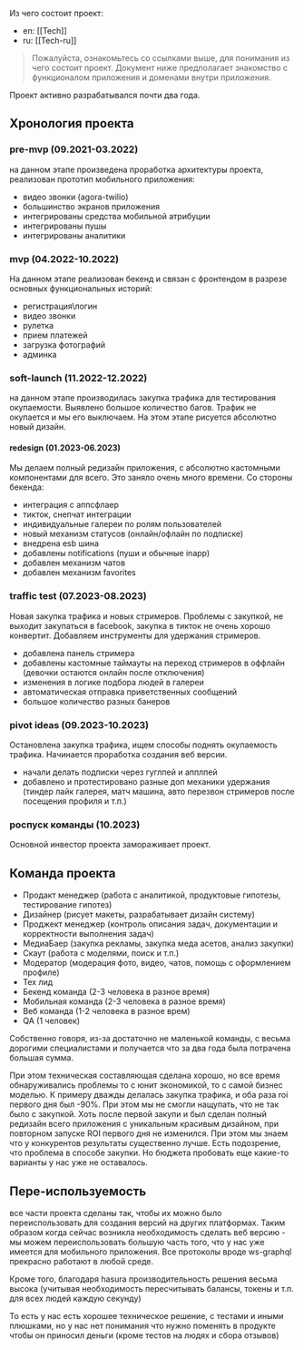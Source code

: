 Из чего состоит проект:
- en: [[Tech]]
- ru: [[Tech-ru]]

> Пожалуйста, ознакомьтесь со ссылками выше, для понимания из чего состоит проект. Документ ниже предполагает знакомство с функционалом приложения и доменами внутри приложения.


Проект активно разрабатывался почти два года. 

## Хронология проекта
### pre-mvp (09.2021-03.2022)
на данном этапе произведена проработка архитектуры проекта, реализован прототип мобильного приложения:
- видео звонки (agora-twilio)
- большинство экранов приложения
- интегрированы средства мобильной атрибуции
- интегрированы пушы
- интегрированы аналитики

### mvp (04.2022-10.2022)
На данном этапе реализован бекенд и связан с фронтендом в разрезе основных функциональных историй:
- регистрация\логин
- видео звонки
- рулетка
- прием платежей
- загрузка фотографий
- админка

### soft-launch (11.2022-12.2022)
на данном этапе производилась закупка трафика для тестирования окупаемости. Выявлено большое количество багов. Трафик не окупается и мы его выключаем. На этом этапе рисуется абсолютно новый дизайн.
#### redesign (01.2023-06.2023)
Мы делаем полный редизайн приложения, с абсолютно кастомными компонентами для всего. Это заняло очень много времени. Со стороны бекенда:
- интеграция с аппсфлаер
- тикток, снепчат интеграции
- индивидуальные галереи по ролям пользователей
- новый механизм статусов (онлайн/офлайн по подписке)
- внедрена esb шина
- добавлены notifications (пуши и обычные inapp)
- добавлен механизм чатов
- добавлен механизм favorites

### traffic test (07.2023-08.2023)
Новая закупка трафика и новых стримеров. Проблемы с закупкой, не выходит закупаться в facebook, закупка в тикток не очень хорошо конвертит. Добавляем инструменты для удержания стримеров.
- добавлена панель стримера
- добавлены кастомные таймауты на переход стримеров в оффлайн (девочки остаются онлайн после отключения)
- изменения в логике подбора людей в галереи
- автоматическая отправка приветственных сообщений
- большое количество разных банеров
### pivot ideas (09.2023-10.2023)
Остановлена закупка трафика, ищем способы поднять окупаемость трафика. Начинается проработка создания веб версии.
- начали делать подписки через гуглпей и апплпей
- добавлено и протестировано разные доп механики удержания (тиндер лайк галерея, матч машина, авто перезвон стримеров после посещения профиля и т.п.)
### роспуск команды (10.2023)
Основной инвестор проекта замораживает проект.


## Команда проекта
- Продакт менеджер (работа с аналитикой, продуктовые гипотезы, тестирование гипотез)
- Дизайнер (рисует макеты, разрабатывает дизайн систему)
- Проджект менеджер (контроль описания задач, документации и корректности выполнения задач)
- МедиаБаер (закупка рекламы, закупка меда асетов, анализ закупки)
- Скаут (работа с моделями, поиск и т.п.)
- Модератор (модерация фото, видео, чатов, помощь с оформлением профиле)
- Тех лид
- Бекенд команда (2-3 человека в разное время)
- Мобильная команда (2-3 человека в разное время)
- Веб команда (1-2 человека в разное врем)
- QA (1 человек)

Собственно говоря, из-за достаточно не маленькой команды, с весьма дорогими специалистами и получается что за два года была потрачена большая сумма.

При этом техническая составляющая сделана хорошо, но все время обнаруживались проблемы то с юнит экономикой, то с самой бизнес моделью. К примеру дважды делалась закупка трафика, и оба раза roi первого дня был -90%. При этом мы не смогли нащупать, что не так было с закупкой. Хоть после первой закупи и был сделан полный редизайн всего приложения с уникальным красивым дизайном, при повторном запуске ROI первого дня не изменился. При этом мы знаем что у конкурентов результаты существенно лучше. Есть подозрение, что проблема в способе закупки. Но бюджета пробовать еще какие-то варианты у нас уже не оставалось.

## Пере-используемость
все части проекта сделаны так, чтобы их можно было переиспользовать для создания версий на других платформах. Таким образом когда сейчас возникла необходимость сделать веб версию - мы можем переиспользовать большую часть того, что у нас уже имеется для мобильного приложения. Все протоколы вроде ws-graphql прекрасно работают в любой среде.

Кроме того, благодаря hasura производительность решения весьма высока (учитывая необходимость пересчитывать балансы, токены и т.п. для всех людей каждую секунду)

То есть у нас есть хорошее техническое решение, с тестами и иными плюшками, но у нас нет понимания что нужно поменять в продукте чтобы он приносил деньги (кроме тестов на людях и сбора отзывов)